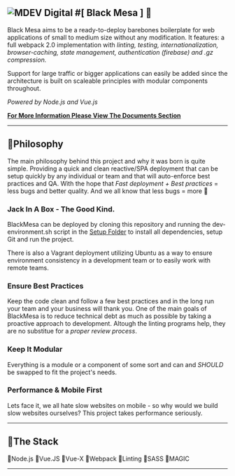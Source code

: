 ![MDEV Digital](https://mdev.digital/images/_/assets/images/MoreiraDevelopment.svg)
#[ Black Mesa ] :8ball:
---

Black Mesa aims to be a ready-to-deploy barebones boilerplate for web applications of small to medium size without any modification. It features: a full webpack 2.0 implementation with *linting, testing, internationalization, browser-caching, state management, authentication (firebase) and .gz compression.*

Support for large traffic or bigger applications can easily be added since the architecture is built on scaleable principles with modular components throughout.

*Powered by Node.js and Vue.js*

**[For More Information Please View The Documents Section](./docs/README.md "Project Documentation")**

---

## :beers:Philosophy
The main philosophy behind this project and why it was born is quite simple. Providing a quick and clean reactive/SPA deployment that can be setup quickly by any individual or team and that will auto-enforce best practices and QA. With the hope that *Fast deployment + Best practices* = less bugs and better quality. And we all know that less bugs = more :beers:

### Jack In A Box - The Good Kind.
BlackMesa can be deployed by cloning this repository and running the dev-environment.sh script in the [Setup Folder](./setup "Setup Bash Script") to install all dependencies, setup Git and run the project.

There is also a Vagrant deployment utilizing Ubuntu as a way to ensure environment consistency in a development team or to easily work with remote teams.

### Ensure Best Practices
Keep the code clean and follow a few best practices and in the long run your team and your business will thank you. One of the main goals of BlackMesa is to reduce technical debt as much as possible by taking a proactive approach to development. Altough the linting programs help, they are no substitue for a *proper review process*.

### Keep It Modular
Everything is a module or a component of some sort and can and *SHOULD* be swapped to fit the project's needs.

### Performance & Mobile First
Lets face it, we all hate slow websites on mobile - so why would we build slow websites ourselves? This project takes performance seriously.

---

## :wrench:The Stack

:small_red_triangle:Node.js
:small_red_triangle:Vue.JS
:small_red_triangle:Vue-X
:small_red_triangle:Webpack
:small_red_triangle:Linting
:small_red_triangle:SASS
:small_red_triangle:MAGIC

---

